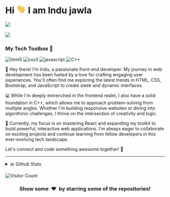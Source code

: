 # Hi <img src="https://raw.githubusercontent.com/ABSphreak/ABSphreak/master/gifs/Hi.gif" width="30px"> I am Indu jawla
[<img height="30" src="https://img.shields.io/badge/twitter-%231DA1F2.svg?&style=for-the-badge&logo=twitter&logoColor=white" />]()

[<img height="30" src="https://img.shields.io/badge/linkedin-blue.svg?&style=for-the-badge&logo=linkedin&logoColor=white" />](https://www.linkedin.com/in/indu-jawla-ab3926205/)

### My Tech Toolbox 🧰

<p align="left">
<img src="https://upload.wikimedia.org/wikipedia/commons/thumb/6/61/HTML5_logo_and_wordmark.svg/512px-HTML5_logo_and_wordmark.svg.png" alt="html5" height="40"/> 
<img src="https://upload.wikimedia.org/wikipedia/commons/thumb/d/d5/CSS3_logo_and_wordmark.svg/1200px-CSS3_logo_and_wordmark.svg.png" alt="css3" height="40"/> 
<img src="https://upload.wikimedia.org/wikipedia/commons/thumb/9/99/Unofficial_JavaScript_logo_2.svg/165px-Unofficial_JavaScript_logo_2.svg.png" alt="javascript" height="40"/>
<img src="https://i.pinimg.com/originals/99/f8/87/99f887833c475448723d3c9ac16c179b.png" alt="C++" width="40" height="40"/> 
</p>

👋 Hey there! I'm Indu, a passionate front-end developer. My journey in web development has been fueled by a love for crafting engaging user experiences. You'll often find me exploring the latest trends in HTML, CSS, Bootstrap, and JavaScript to create sleek and dynamic interfaces.

💻 While I'm deeply entrenched in the frontend realm, I also have a solid foundation in C++, which allows me to approach problem-solving from multiple angles. Whether I'm building responsive websites or diving into algorithmic challenges, I thrive on the intersection of creativity and logic.

🌱 Currently, my focus is on mastering React and expanding my toolkit to build powerful, interactive web applications. I'm always eager to collaborate on exciting projects and continue learning from fellow developers in this ever-evolving tech landscape.

Let's connect and code something awesome together! 🚀


---



</td>
</tr>
</table>

<details>
<summary>📊 Github Stats</summary>

<p align="center"> <img src="https://github-readme-stats.vercel.app/api?username=Indujawla&show_icons=true&theme=gotham" alt="indu | Stats" />

</details>


![Visitor Count](https://profile-counter.glitch.me/{Indujawla}/count.svg)


[gmail]: indujawla2002@gmail.com
[linkedin]: https://www.linkedin.com/in/indu-jawla-ab3926205/

<h3 align="center">Show some &nbsp;❤️&nbsp; by starring some of the repositories!</h3>
